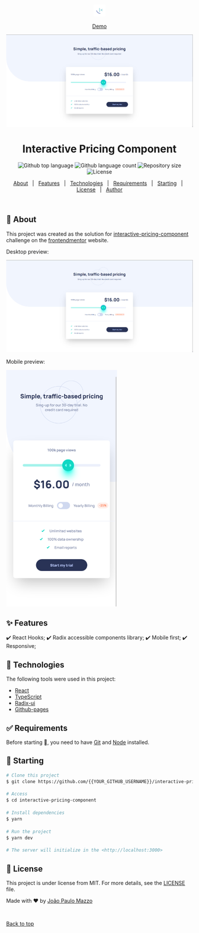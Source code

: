 <div align="center" id="top"> 
  <img src="./.github/app_icon.png" alt="Interactive Pricing Component" />


  <a href="https://joaopmazzo.github.io/interactive-pricing-component/">Demo</a>
  

  <img src="./.github/desktop_screen.png" alt="desktop screen view" />
</div>

<h1 align="center">Interactive Pricing Component</h1>

<p align="center">
  <img alt="Github top language" src="https://img.shields.io/github/languages/top/joaopmazzo/interactive-pricing-component?color=56BEB8">

  <img alt="Github language count" src="https://img.shields.io/github/languages/count/joaopmazzo/interactive-pricing-component?color=56BEB8">

  <img alt="Repository size" src="https://img.shields.io/github/repo-size/joaopmazzo/interactive-pricing-component?color=56BEB8">

  <img alt="License" src="https://img.shields.io/github/license/joaopmazzo/interactive-pricing-component?color=56BEB8">

  <!-- <img alt="Github issues" src="https://img.shields.io/github/issues/{{YOUR_GITHUB_USERNAME}}/interactive-pricing-component?color=56BEB8" /> -->

  <!-- <img alt="Github forks" src="https://img.shields.io/github/forks/{{YOUR_GITHUB_USERNAME}}/interactive-pricing-component?color=56BEB8" /> -->

  <!-- <img alt="Github stars" src="https://img.shields.io/github/stars/{{YOUR_GITHUB_USERNAME}}/interactive-pricing-component?color=56BEB8" /> -->
</p>

<!-- Status -->

<!-- <h4 align="center"> 
	🚧  Interactive Pricing Component 🚀 Under construction...  🚧
</h4> 

<hr> -->

<p align="center">
  <a href="#dart-about">About</a> &#xa0; | &#xa0; 
  <a href="#sparkles-features">Features</a> &#xa0; | &#xa0;
  <a href="#rocket-technologies">Technologies</a> &#xa0; | &#xa0;
  <a href="#white_check_mark-requirements">Requirements</a> &#xa0; | &#xa0;
  <a href="#checkered_flag-starting">Starting</a> &#xa0; | &#xa0;
  <a href="#memo-license">License</a> &#xa0; | &#xa0;
  <a href="https://github.com/{{YOUR_GITHUB_USERNAME}}" target="_blank">Author</a>
</p>

<br>

## :dart: About ##

This project was created as the solution for [interactive-pricing-component](https://www.frontendmentor.io/challenges/interactive-pricing-component-t0m8PIyY8/hub/responsive-and-interactive-rating-component-PaLGhnSDDe) challenge on the [frontendmentor](https://www.frontendmentor.io/home) website.

Desktop preview:

  <img src="./.github/desktop_screen.png" alt="desktop screen view" />

Mobile preview:

  <img src="./.github/mobile_screen.png" alt="Mobile screen view" width="300px" />

## :sparkles: Features ##

:heavy_check_mark: React Hooks;
:heavy_check_mark: Radix accessible components library;
:heavy_check_mark: Mobile first;
:heavy_check_mark: Responsive;

## :rocket: Technologies ##

The following tools were used in this project:

- [React](https://pt-br.reactjs.org/)
- [TypeScript](https://www.typescriptlang.org/)
- [Radix-ui](https://www.radix-ui.com/)
- [Github-pages](https://pages.github.com/)

## :white_check_mark: Requirements ##

Before starting :checkered_flag:, you need to have [Git](https://git-scm.com) and [Node](https://nodejs.org/en/) installed.

## :checkered_flag: Starting ##

```bash
# Clone this project
$ git clone https://github.com/{{YOUR_GITHUB_USERNAME}}/interactive-pricing-component

# Access
$ cd interactive-pricing-component

# Install dependencies
$ yarn

# Run the project
$ yarn dev

# The server will initialize in the <http://localhost:3000>
```

## :memo: License ##

This project is under license from MIT. For more details, see the [LICENSE](LICENSE.md) file.


Made with :heart: by <a href="https://github.com/joaopmazzo" target="_blank">João Paulo Mazzo</a>

&#xa0;

<a href="#top">Back to top</a>
